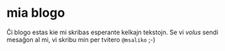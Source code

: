 # mia blogo

Ĉi blogo estas kie mi skribas esperante kelkajn tekstojn.
Se vi *volus* sendi mesaĝon al mi, vi skribu min per tvitero `@msaliko` ;-)